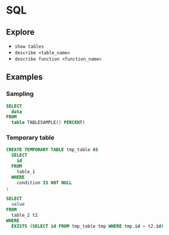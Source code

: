 # SQL

## Explore

- `show tables`
- `describe <table_name>`
- `describe function <function_name>`

## Examples

### Sampling

```sql
SELECT
  data
FROM
  table TABLESAMPLE(5 PERCENT)
```

### Temporary table

```sql
CREATE TEMPORARY TABLE tmp_table AS
  SELECT
    id
  FROM
    table_1
  WHERE
    condition IS NOT NULL
;

SELECT
  value
FROM
  table_2 t2
WHERE
  EXISTS (SELECT id FROM tmp_table tmp WHERE tmp.id = t2.id)
```
